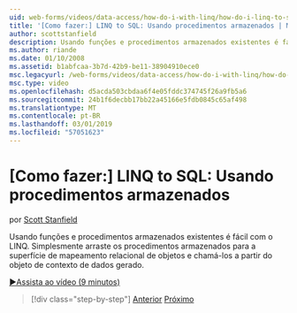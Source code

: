 ```yaml
---
uid: web-forms/videos/data-access/how-do-i-with-linq/how-do-i-linq-to-sql-using-stored-procedures
title: '[Como fazer:] LINQ to SQL: Usando procedimentos armazenados | Microsoft Docs'
author: scottstanfield
description: Usando funções e procedimentos armazenados existentes é fácil com o LINQ. Simplesmente arraste os procedimentos armazenados para a superfície de mapeamento relacional de objetos e chamá-las da ge...
ms.author: riande
ms.date: 01/10/2008
ms.assetid: b1abfcaa-3b7d-42b9-be11-38904910ece0
msc.legacyurl: /web-forms/videos/data-access/how-do-i-with-linq/how-do-i-linq-to-sql-using-stored-procedures
msc.type: video
ms.openlocfilehash: d5acda503cbdaa6f4e05fddc374745f26a9fb5a6
ms.sourcegitcommit: 24b1f6decbb17bb22a45166e5fdb0845c65af498
ms.translationtype: MT
ms.contentlocale: pt-BR
ms.lasthandoff: 03/01/2019
ms.locfileid: "57051623"
---
```

<a name="how-do-i-linq-to-sql-using-stored-procedures"></a>[Como fazer:] LINQ to SQL: Usando procedimentos armazenados
====================
por [Scott Stanfield](https://github.com/scottstanfield)

Usando funções e procedimentos armazenados existentes é fácil com o LINQ. Simplesmente arraste os procedimentos armazenados para a superfície de mapeamento relacional de objetos e chamá-los a partir do objeto de contexto de dados gerado.

[&#9654;Assista ao vídeo (9 minutos)](https://channel9.msdn.com/Blogs/ASP-NET-Site-Videos/how-do-i-linq-to-sql-using-stored-procedures)

> [!div class="step-by-step"]
> [Anterior](how-do-i-linq-to-sql-custom-linqdatasource.md)
> [Próximo](how-do-i-linq-to-sql-updating-with-stored-procedures.md)
